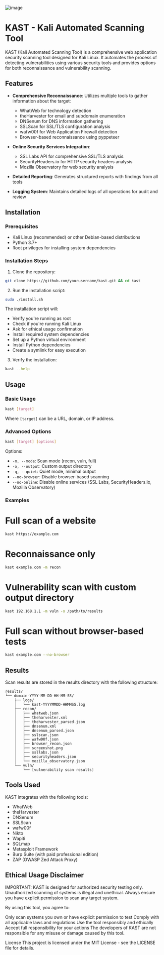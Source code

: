 ![image](https://github.com/user-attachments/assets/d6758a51-cb37-431d-b044-3baf1f8ff80b)

# KAST - Kali Automated Scanning Tool

KAST (Kali Automated Scanning Tool) is a comprehensive web application security scanning tool designed for Kali Linux. It automates the process of detecting vulnerabilities using various security tools and provides options for both reconnaissance and vulnerability scanning.

## Features

- **Comprehensive Reconnaissance**: Utilizes multiple tools to gather information about the target:
  - WhatWeb for technology detection
  - theHarvester for email and subdomain enumeration
  - DNSenum for DNS information gathering
  - SSLScan for SSL/TLS configuration analysis
  - wafw00f for Web Application Firewall detection
  - Browser-based reconnaissance using pyppeteer

- **Online Security Services Integration**:
  - SSL Labs API for comprehensive SSL/TLS analysis
  - SecurityHeaders.io for HTTP security headers analysis
  - Mozilla Observatory for web security analysis

- **Detailed Reporting**: Generates structured reports with findings from all tools

- **Logging System**: Maintains detailed logs of all operations for audit and review

## Installation

### Prerequisites

- Kali Linux (recommended) or other Debian-based distributions
- Python 3.7+
- Root privileges for installing system dependencies

### Installation Steps

1. Clone the repository:
```bash
git clone https://github.com/yourusername/kast.git && cd kast
```
2. Run the installation script:
```bash
sudo ./install.sh
```
The installation script will:
   - Verify you're running as root
   - Check if you're running Kali Linux
   - Ask for ethical usage confirmation
   - Install required system dependencies
   - Set up a Python virtual environment
   - Install Python dependencies
   - Create a symlink for easy execution

3. Verify the installation:
```bash
kast --help
```
## Usage

### Basic Usage
```bash
kast [target]
```
Where `[target]` can be a URL, domain, or IP address.

### Advanced Options
```bash
kast [target] [options]
```
Options:
- `-m, --mode`: Scan mode (recon, vuln, full)
- `-o, --output`: Custom output directory
- `-q, --quiet`: Quiet mode, minimal output
- `--no-browser`: Disable browser-based scanning
- `--no-online`: Disable online services (SSL Labs, SecurityHeaders.io, Mozilla Observatory)

### Examples

# Full scan of a website
```bash
kast https://example.com
```
# Reconnaissance only
```bash
kast example.com -m recon
```

# Vulnerability scan with custom output directory
```bash
kast 192.168.1.1 -m vuln -o /path/to/results
```

# Full scan without browser-based tests
```bash
kast example.com --no-browser
```

## Results

Scan results are stored in the results directory with the following structure:

```
results/
└── domain-YYYY-MM-DD-HH-MM-SS/
    ├── logs/
    │   └── kast-YYYYMMDD-HHMMSS.log
    ├── recon/
    │   ├── whatweb.json
    │   ├── theharvester.xml
    │   ├── theharvester_parsed.json
    │   ├── dnsenum.xml
    │   ├── dnsenum_parsed.json
    │   ├── sslscan.json
    │   ├── wafw00f.json
    │   ├── browser_recon.json
    │   ├── screenshot.png
    │   ├── ssllabs.json
    │   ├── securityheaders.json
    │   └── mozilla_observatory.json
    └── vuln/
        └── [vulnerability scan results]
```

## Tools Used

KAST integrates with the following tools:

- WhatWeb
- theHarvester
- DNSenum
- SSLScan
- wafw00f
- Nikto
- Wapiti
- SQLmap
- Metasploit Framework
- Burp Suite (with paid professional edition)
- ZAP (OWASP Zed Attack Proxy)

## Ethical Usage Disclaimer
IMPORTANT: KAST is designed for authorized security testing only. Unauthorized scanning of systems is illegal and unethical. Always ensure you have explicit permission to scan any target system.

By using this tool, you agree to:

Only scan systems you own or have explicit permission to test
Comply with all applicable laws and regulations
Use the tool responsibly and ethically
Accept full responsibility for your actions
The developers of KAST are not responsible for any misuse or damage caused by this tool.

License
This project is licensed under the MIT License - see the LICENSE file for details.
